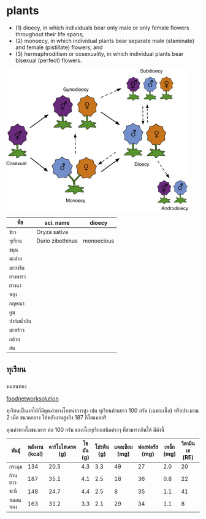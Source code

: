 # plants

  * (1) dioecy, in which individuals bear only male or only female flowers throughout their life spans; 
  * (2) monoecy, in which individual plants bear separate male (staminate) and female (pistillate) flowers; and 
  * (3) hermaphroditism or cosexuality, in which individual plants bear bisexual (perfect) flowers.

![Dioecy](https://github.com/tatpongkatanyukul/plants/raw/main/images/sciencedirect_topics.jpg)

| พืช    | sci. name | dioecy | 
| ---   |---   |---   |
| ข้าว   | Oryza sativa |
| ทุเรียน | Durio zibethinus | monoecious
| ขนุน  |
| มะม่วง |
| มะยงชิด |
| ยางพารา |
| ยางนา   |
| พยุง     |
| กฤษณา  |
| คูน      |
| ปาล์มน้ำมัน |
| มะพร้าว |
| กล้วย   |
| สน     |

## ทุเรียน

### 
หมอนทอง

[foodnetworksolution](https://www.foodnetworksolution.com/wiki/word/2640/durian-%E0%B8%97%E0%B8%B8%E0%B9%80%E0%B8%A3%E0%B8%B5%E0%B8%A2%E0%B8%99)

ทุเรียนเป็นผลไม้ที่มีคุณค่าทางโภชนาการสูง เช่น ทุเรียนก้านยาว 100 กรัม (เฉพาะเนื้อ) หรือประมาณ 2 เม็ด ขนาดกลาง ให้พลังงานสูงถึง 187 กิโลแคลอรี

คุณค่าทางโภชนาการ ต่อ 100 กรัม ของเนื้อทุเรียนชนิดต่างๆ ที่สามารถกินได้ มีดังนี้

พันธุ์ | พลังงาน (kcal) | คาร์โบไฮเดรต (g) | ไขมัน (g) | โปรตีน (g) | แคลเซียม (mg) | ฟอสฟอรัส (mg) | เหล็ก (mg) | วิตามินเอ (RE) | ใยอาหาร (g) | วิตามินซี (mg) |
--- | --- | --- | --- | --- | --- | --- | --- | --- | --- | --- |
กระดุม | 134 | 20.5 | 4.3 | 3.3 | 49 | 27 | 2.0 | 20 | 1.2 | - |
ก้านยาว | 187 | 35.1 | 4.1 | 2.5 | 18 | 36 | 0.8 | 22 | 1.7 | 34 |
ชะนี | 148 | 24.7 | 4.4 | 2.5 | 8 | 35 | 1.1 | 41 | 2.4 | 28 |
หมอนทอง | 163 | 31.2 | 3.3 | 2.1 | 29 | 34 | 1.1 | 8 | 1.4 | 35 |
